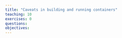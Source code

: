 ```yaml
---
title: "Caveats in building and running containers"
teaching: 10
exercises: 0
questions:
objectives:
---
```

